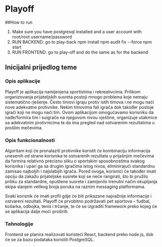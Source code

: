 # Playoff

##How to run
1) Make sure you have postgresql installed and a user account with root/root username/password
2) RUN BACKEND: go to play-back
    npm install
    npm audit fix --force
    npm start
3) RUN FRONTEND: go to play-off and do the same as for the backend

## Inicijalni prijedlog teme
### Opis aplikacije
Playoff je aplikacija namijenjena sportistima i rekreativcima. Prilikom organizovanja prijateljskih susreta postoji mnogo problema koje nemaju sistematično rješenje. Često timovi igraju protiv istih timova i ne mogu naći nove adekvatne protivnike. Nekim timovima fali igrača dok također postoje igrači koji ne mogu naći tim. Ovom aplikacijom omogućavamo korisniku da nađe/formira tim i suigrače na njegovom nivou vještine, organizuje utakmice sa adekvatnim protivnicima te da ima pregled nad ostvarenim rezultatima u prošlim mečevima.

### Opis funkcionalnosti
Algoritam koji će pronalaziti protivnike koristit će kombinaciju informacija unesenih od strane korisnika te ostvarenih rezultata u prijašnjim mečevima da formira relativno preciznu sliku o sportskim sposobnostima svakog korisnika i upari ga sa drugim igračima istog nivoa, eliminirajući standardnu zamisao najboljih i najslabijih igrača. Pored ovoga, korisnici će također imati opciju da zakažu prijateljske susrete koji se neće rangirati, što bi pružilo priliku za standardne, opuštene susrete i zamijenilo trenutni način okupljanja ekipa slanjem velikog broja poruka na raznim messaging platformama.

Svaki korisnik će imati profil gdje će biti prikazane najvažnije informacije i ostvareni rezultati. Playoff će prvobitno podržavati pet sportova – fudbal, košarka, odbojka, tenis i trčanje, te će se izgraditi framework preko kojeg će se aplikacija dalje moći proširiti.

### Tehnologije
Frontend se planira realizovati koristeći React, backend preko node.js, dok će se za bazu podataka koristiti PostgreSQL.
